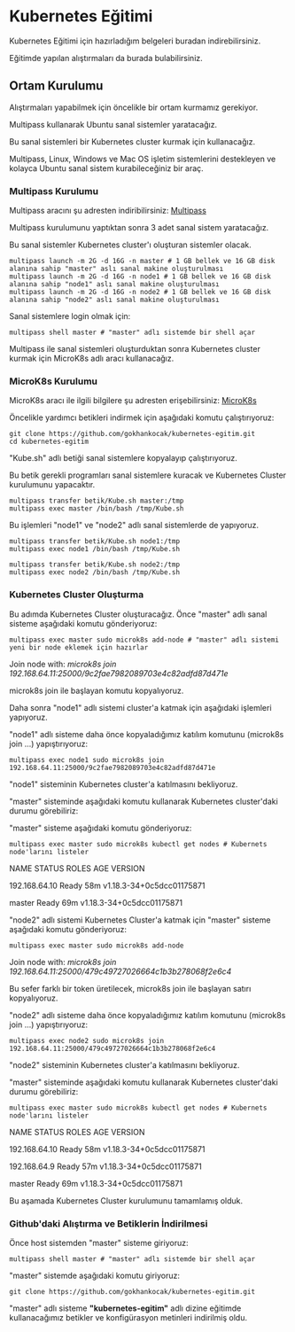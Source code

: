 # Kubernetes Eğitimi

Kubernetes Eğitimi için hazırladığım belgeleri buradan indirebilirsiniz.

Eğitimde yapılan alıştırmaları da burada bulabilirsiniz.

## Ortam Kurulumu

Alıştırmaları yapabilmek için öncelikle bir ortam kurmamız gerekiyor.

Multipass kullanarak Ubuntu sanal sistemler yaratacağız.

Bu sanal sistemleri bir Kubernetes cluster kurmak için kullanacağız.

Multipass, Linux, Windows ve Mac OS işletim sistemlerini destekleyen ve kolayca Ubuntu sanal sistem kurabileceğiniz bir araç.

### Multipass Kurulumu

Multipass aracını şu adresten indiribilirsiniz:
[Multipass](https://multipass.run/)

Multipass kurulumunu yaptıktan sonra 3 adet sanal sistem yaratacağız.

Bu sanal sistemler Kubernetes cluster'ı oluşturan sistemler olacak.

```shell
multipass launch -m 2G -d 16G -n master # 1 GB bellek ve 16 GB disk alanına sahip "master" aslı sanal makine oluşturulması
multipass launch -m 2G -d 16G -n node1 # 1 GB bellek ve 16 GB disk alanına sahip "node1" aslı sanal makine oluşturulması
multipass launch -m 2G -d 16G -n node2 # 1 GB bellek ve 16 GB disk alanına sahip "node2" aslı sanal makine oluşturulması
```

Sanal sistemlere login olmak için:

```shell
multipass shell master # "master" adlı sistemde bir shell açar
```

Multipass ile sanal sistemleri oluşturduktan sonra Kubernetes cluster kurmak için MicroK8s adlı aracı kullanacağız.

### MicroK8s Kurulumu

MicroK8s aracı ile ilgili bilgilere şu adresten erişebilirsiniz:
[MicroK8s](https://microk8s.io/)

Öncelikle yardımcı betikleri indirmek için aşağıdaki komutu çalıştırıyoruz:

```shell
git clone https://github.com/gokhankocak/kubernetes-egitim.git
cd kubernetes-egitim
```

"Kube.sh" adlı betiği sanal sistemlere kopyalayıp çalıştırıyoruz.

Bu betik gerekli programları sanal sistemlere kuracak ve Kubernetes Cluster kurulumunu yapacaktır.

```shell
multipass transfer betik/Kube.sh master:/tmp
multipass exec master /bin/bash /tmp/Kube.sh
```

Bu işlemleri "node1" ve "node2" adlı sanal sistemlerde de yapıyoruz.

```shell
multipass transfer betik/Kube.sh node1:/tmp
multipass exec node1 /bin/bash /tmp/Kube.sh
```

```shell
multipass transfer betik/Kube.sh node2:/tmp
multipass exec node2 /bin/bash /tmp/Kube.sh
```

### Kubernetes Cluster Oluşturma

Bu adımda Kubernetes Cluster oluşturacağız. Önce "master" adlı sanal sisteme aşağıdaki komutu gönderiyoruz:

```shell
multipass exec master sudo microk8s add-node # "master" adlı sistemi yeni bir node eklemek için hazırlar
```

Join node with: *microk8s join 192.168.64.11:25000/9c2fae7982089703e4c82adfd87d471e*

microk8s join ile başlayan komutu kopyalıyoruz.

Daha sonra "node1" adlı sistemi cluster'a katmak için aşağıdaki işlemleri yapıyoruz.

"node1" adlı sisteme daha önce kopyaladığımız katılım komutunu (microk8s join ...) yapıştırıyoruz:

```shell
multipass exec node1 sudo microk8s join 192.168.64.11:25000/9c2fae7982089703e4c82adfd87d471e
```

"node1" sisteminin Kubernetes cluster'a katılmasını bekliyoruz.

"master" sisteminde aşağıdaki komutu kullanarak Kubernetes cluster'daki durumu görebiliriz:

"master" sisteme aşağıdaki komutu gönderiyoruz:

```shell
multipass exec master sudo microk8s kubectl get nodes # Kubernets node'larını listeler
```

NAME            STATUS   ROLES    AGE   VERSION  

192.168.64.10   Ready    <none>   58m   v1.18.3-34+0c5dcc01175871  

master          Ready    <none>   69m   v1.18.3-34+0c5dcc01175871  

"node2" adlı sistemi Kubernetes Cluster'a katmak için "master" sisteme aşağıdaki komutu gönderiyoruz:

```shell
multipass exec master sudo microk8s add-node
```
Join node with: *microk8s join 192.168.64.11:25000/479c49727026664c1b3b278068f2e6c4*

Bu sefer farklı bir token üretilecek, microk8s join ile başlayan satırı kopyalıyoruz.

"node2" adlı sisteme daha önce kopyaladığımız katılım komutunu (microk8s join ...) yapıştırıyoruz:

```shell
multipass exec node2 sudo microk8s join 192.168.64.11:25000/479c49727026664c1b3b278068f2e6c4
```

"node2" sisteminin Kubernetes cluster'a katılmasını bekliyoruz.

"master" sisteminde aşağıdaki komutu kullanarak Kubernetes cluster'daki durumu görebiliriz:

```shell
multipass exec master sudo microk8s kubectl get nodes # Kubernets node'larını listeler
```

NAME            STATUS   ROLES    AGE   VERSION  

192.168.64.10   Ready    <none>   58m   v1.18.3-34+0c5dcc01175871  

192.168.64.9    Ready    <none>   57m   v1.18.3-34+0c5dcc01175871  

master          Ready    <none>   69m   v1.18.3-34+0c5dcc01175871  

Bu aşamada Kubernetes Cluster kurulumunu tamamlamış olduk.

### Github'daki Alıştırma ve Betiklerin İndirilmesi

Önce host sistemden "master" sisteme giriyoruz:

```shell
multipass shell master # "master" adlı sistemde bir shell açar
```

"master" sistemde aşağıdaki komutu giriyoruz:

```shell
git clone https://github.com/gokhankocak/kubernetes-egitim.git
```

"master" adlı sisteme **"kubernetes-egitim"** adlı dizine eğitimde kullanacağımız betikler ve konfigürasyon metinleri indirilmiş oldu.
